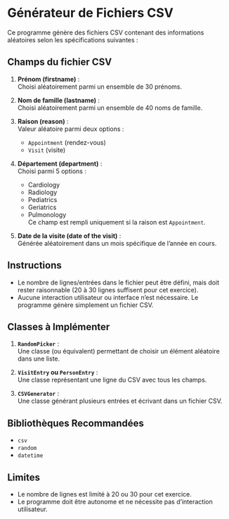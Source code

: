 # Générateur de Fichiers CSV

Ce programme génère des fichiers CSV contenant des informations aléatoires selon les spécifications suivantes :

## Champs du fichier CSV

1. **Prénom (firstname)** :  
    Choisi aléatoirement parmi un ensemble de 30 prénoms.

2. **Nom de famille (lastname)** :  
    Choisi aléatoirement parmi un ensemble de 40 noms de famille.

3. **Raison (reason)** :  
    Valeur aléatoire parmi deux options :  
    - `Appointment` (rendez-vous)  
    - `Visit` (visite)

4. **Département (department)** :  
    Choisi parmi 5 options :  
    - Cardiology  
    - Radiology  
    - Pediatrics  
    - Geriatrics  
    - Pulmonology  
    Ce champ est rempli uniquement si la raison est `Appointment`.

5. **Date de la visite (date of the visit)** :  
    Générée aléatoirement dans un mois spécifique de l’année en cours.

## Instructions

- Le nombre de lignes/entrées dans le fichier peut être défini, mais doit rester raisonnable (20 à 30 lignes suffisent pour cet exercice).
- Aucune interaction utilisateur ou interface n’est nécessaire. Le programme génère simplement un fichier CSV.

## Classes à Implémenter

1. **`RandomPicker`** :  
    Une classe (ou équivalent) permettant de choisir un élément aléatoire dans une liste.

2. **`VisitEntry` ou `PersonEntry`** :  
    Une classe représentant une ligne du CSV avec tous les champs.

3. **`CSVGenerator`** :  
    Une classe générant plusieurs entrées et écrivant dans un fichier CSV.

## Bibliothèques Recommandées

- `csv`  
- `random`  
- `datetime`  

## Limites

- Le nombre de lignes est limité à 20 ou 30 pour cet exercice.
- Le programme doit être autonome et ne nécessite pas d’interaction utilisateur.
